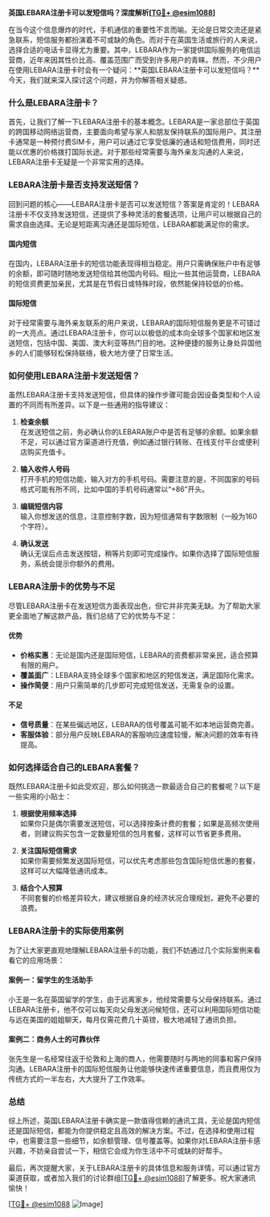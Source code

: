 **英国LEBARA注册卡可以发短信吗？深度解析[[TG💪+ @esim1088](https://t.me/s/esim1088)]**

在当今这个信息爆炸的时代，手机通信的重要性不言而喻。无论是日常交流还是紧急联系，短信服务都扮演着不可或缺的角色。而对于在英国生活或旅行的人来说，选择合适的电话卡显得尤为重要。其中，LEBARA作为一家提供国际服务的电信运营商，近年来因其性价比高、覆盖范围广而受到许多用户的青睐。然而，不少用户在使用LEBARA注册卡时会有一个疑问：**英国LEBARA注册卡可以发短信吗？**今天，我们就来深入探讨这个问题，并为你解答相关疑惑。

### **什么是LEBARA注册卡？**

首先，让我们了解一下LEBARA注册卡的基本概念。LEBARA是一家总部位于英国的跨国移动网络运营商，主要面向希望与家人和朋友保持联系的国际用户。其注册卡通常是一种预付费SIM卡，用户可以通过它享受低廉的通话和短信费用，同时还能以优惠的价格拨打国际长途。对于那些经常需要与海外亲友沟通的人来说，LEBARA注册卡无疑是一个非常实用的选择。

### **LEBARA注册卡是否支持发送短信？**

回到问题的核心——LEBARA注册卡是否可以发送短信？答案是肯定的！LEBARA注册卡不仅支持发送短信，还提供了多种灵活的套餐选项，让用户可以根据自己的需求自由选择。无论是短距离沟通还是国际短信，LEBARA都能满足你的需求。

#### **国内短信**
在国内，LEBARA注册卡的短信功能表现得相当稳定。用户只需确保账户中有足够的余额，即可随时随地发送短信给其他国内号码。相比一些其他运营商，LEBARA的短信资费更加亲民，尤其是在节假日或特殊时段，依然能保持较低的价格。

#### **国际短信**
对于经常需要与海外亲友联系的用户来说，LEBARA的国际短信服务更是不可错过的一大亮点。通过LEBARA注册卡，你可以以极低的成本向全球多个国家和地区发送短信，包括中国、美国、澳大利亚等热门目的地。这种便捷的服务让身处异国他乡的人们能够轻松保持联络，极大地方便了日常生活。

### **如何使用LEBARA注册卡发送短信？**

虽然LEBARA注册卡支持发送短信，但具体的操作步骤可能会因设备类型和个人设置的不同而有所差异。以下是一些通用的指导建议：

1. **检查余额**  
   在发送短信之前，务必确认你的LEBARA账户中是否有足够的余额。如果余额不足，可以通过官方渠道进行充值，例如通过银行转账、在线支付平台或便利店购买充值卡。

2. **输入收件人号码**  
   打开手机的短信功能，输入对方的手机号码。需要注意的是，不同国家的号码格式可能有所不同，比如中国的手机号码通常以“+86”开头。

3. **编辑短信内容**  
   输入你想发送的信息，注意控制字数，因为短信通常有字数限制（一般为160个字符）。

4. **确认发送**  
   确认无误后点击发送按钮，稍等片刻即可完成操作。如果你选择了国际短信服务，系统会提示你额外的费用。

### **LEBARA注册卡的优势与不足**

尽管LEBARA注册卡在发送短信方面表现出色，但它并非完美无缺。为了帮助大家更全面地了解这款产品，我们总结了它的优势与不足：

#### **优势**
- **价格实惠**：无论是国内还是国际短信，LEBARA的资费都非常亲民，适合预算有限的用户。
- **覆盖面广**：LEBARA支持全球多个国家和地区的短信发送，满足国际化需求。
- **操作简便**：用户只需简单的几步即可完成短信发送，无需复杂的设置。

#### **不足**
- **信号质量**：在某些偏远地区，LEBARA的信号覆盖可能不如本地运营商完善。
- **客服体验**：部分用户反映LEBARA的客服响应速度较慢，解决问题的效率有待提高。

### **如何选择适合自己的LEBARA套餐？**

既然LEBARA注册卡如此受欢迎，那么如何挑选一款最适合自己的套餐呢？以下是一些实用的小贴士：

1. **根据使用频率选择**  
   如果你只是偶尔需要发送短信，可以选择按条计费的套餐；如果是高频次使用者，则建议购买包含一定数量短信的包月套餐，这样可以节省更多费用。

2. **关注国际短信需求**  
   如果你需要频繁发送国际短信，可以优先考虑那些包含国际短信优惠的套餐，这样可以大幅降低通讯成本。

3. **结合个人预算**  
   不同套餐的价格差异较大，建议根据自身的经济状况合理规划，避免不必要的浪费。

### **LEBARA注册卡的实际使用案例**

为了让大家更直观地理解LEBARA注册卡的功能，我们不妨通过几个实际案例来看看它的应用场景：

#### **案例一：留学生的生活助手**
小王是一名在英国留学的学生，由于远离家乡，他经常需要与父母保持联系。通过LEBARA注册卡，他不仅可以每天向父母发送问候短信，还可以利用国际短信功能与远在美国的姐姐聊天，每月仅需花费几十英镑，极大地减轻了通讯负担。

#### **案例二：商务人士的可靠伙伴**
张先生是一名经常往返于伦敦和上海的商人，他需要随时与两地的同事和客户保持沟通。LEBARA注册卡的国际短信服务让他能够快速传递重要信息，而且费用仅为传统方式的一半左右，大大提升了工作效率。

### **总结**

综上所述，英国LEBARA注册卡确实是一款值得信赖的通讯工具，无论是国内短信还是国际短信，都能为你提供稳定且高效的解决方案。不过，在选择和使用过程中，也需要注意一些细节，如余额管理、信号覆盖等。如果你对LEBARA注册卡感兴趣，不妨亲自尝试一下，相信它会成为你生活中不可或缺的好帮手。

最后，再次提醒大家，关于LEBARA注册卡的具体信息和服务详情，可以通过官方渠道获取，或者加入我们的讨论群组[[TG💪+ @esim1088](https://t.me/s/esim1088)]了解更多。祝大家通讯愉快！

[[TG💪+ @esim1088](https://t.me/s/esim1088) ![Image](https://i.postimg.cc/4NQfJmqS/Snipaste-2025-05-13-00-14-12.png)]